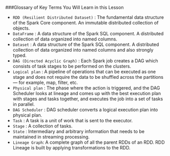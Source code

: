 ###Glossary of Key Terms You Will Learn in this Lesson
* ```RDD (Resilient Distributed Dataset)``` : The fundamental data structure of the Spark Core component. An immutable distributed collection of objects.
* ```DataFrame``` : A data structure of the Spark SQL component. A distributed collection of data organized into named columns.
* ```Dataset``` : A data structure of the Spark SQL component. A distributed collection of data organized into named columns and also strongly typed.
* ```DAG (Directed Acyclic Graph)``` : Each Spark job creates a DAG which consists of task stages to be performed on the clusters.
* ```Logical plan``` : A pipeline of operations that can be executed as one stage and does not require the data to be shuffled across the partitions — for example, map, filter, etc.
* ```Physical plan``` : The phase where the action is triggered, and the DAG Scheduler looks at lineage and comes up with the best execution plan with stages and tasks together, and executes the job into a set of tasks in parallel.
* ```DAG Scheduler``` : DAG scheduler converts a logical execution plan into physical plan.
* ```Task``` : A task is a unit of work that is sent to the executor.
* ```Stage``` : A collection of tasks.
* ```State``` : Intermediary and arbitrary information that needs to be maintained in streaming processing.
* ```Lineage Graph```: A complete graph of all the parent RDDs of an RDD. RDD Lineage is built by applying transformations to the RDD.